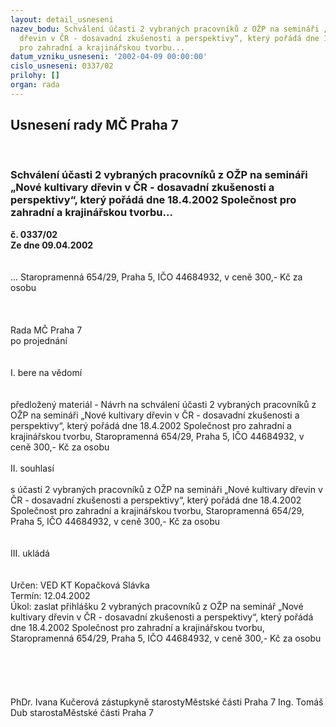 ```yaml
---
layout: detail_usneseni
nazev_bodu: Schválení účasti 2 vybraných pracovníků z OŽP na semináři „Nové kultivary
  dřevin v ČR - dosavadní zkušenosti a perspektivy“, který pořádá dne 18.4.2002 Společnost
  pro zahradní a krajinářskou tvorbu...
datum_vzniku_usneseni: '2002-04-09 00:00:00'
cislo_usneseni: 0337/02
prilohy: []
organ: rada
---
```

<div id="ucUsn_pList" class="usn">
	<span><h2>Usnesení rady MČ Praha 7 </h2>
<br></span><div class="standBody">
<span><h3>Schválení účasti 2 vybraných pracovníků z OŽP na semináři „Nové kultivary dřevin v ČR - dosavadní zkušenosti a perspektivy“, který pořádá dne 18.4.2002 Společnost pro zahradní a krajinářskou tvorbu...</h3></span><div class="center">
		<strong>č. 0337/02</strong><br>
	</div>
<div class="center">
		<strong>Ze dne 09.04.2002</strong><br><br>
	</div>
<br>... Staropramenná 654/29, Praha 5, IČO 44684932, v ceně 300,- Kč za osobu<br><br><br><br>Rada MČ Praha 7<br>po projednání<br><br><br>I.	bere na vědomí<br><br> <br>předložený materiál - Návrh na schválení účasti 2 vybraných pracovníků z OŽP na semináři „Nové kultivary dřevin v ČR - dosavadní zkušenosti a perspektivy“, který pořádá dne 18.4.2002 Společnost pro zahradní a krajinářskou tvorbu, Staropramenná 654/29, Praha 5, IČO 44684932, v ceně 300,- Kč za osobu<br><br>II.	souhlasí <br><br>s účastí 2 vybraných pracovníků z OŽP na semináři „Nové kultivary dřevin v ČR - dosavadní zkušenosti a perspektivy“, který pořádá dne 18.4.2002 Společnost pro zahradní a krajinářskou tvorbu, Staropramenná 654/29, Praha 5, IČO 44684932, v ceně 300,- Kč za osobu<br><br><br>III.	ukládá <br><br> <br>Určen:	VED KT Kopačková Slávka<br>Termín: 12.04.2002<br>Úkol:	zaslat přihlášku 2 vybraných pracovníků z OŽP na seminář „Nové kultivary dřevin v ČR - dosavadní zkušenosti a perspektivy“, který pořádá dne 18.4.2002 Společnost pro zahradní a krajinářskou tvorbu, Staropramenná 654/29, Praha 5, IČO 44684932, v ceně 300,- Kč za osobu<br> <br> <br><br> <br>	<br>PhDr. Ivana Kučerová zástupkyně starostyMěstské části Praha 7	Ing. Tomáš Dub starostaMěstské části Praha 7<br>	<br><br>
</div>
</div>